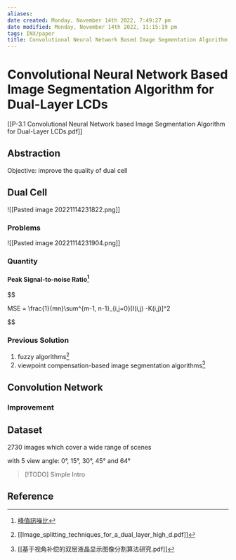 ```yaml
---
aliases: 
date created: Monday, November 14th 2022, 7:49:27 pm
date modified: Monday, November 14th 2022, 11:15:19 pm
tags: INX/paper 
title: Convolutional Neural Network Based Image Segmentation Algorithm for Dual-Layer LCDs
---
```


# Convolutional Neural Network Based Image Segmentation Algorithm for Dual-Layer LCDs

[[P-3.1 Convolutional Neural Network based Image Segmentation Algorithm for Dual-Layer LCDs.pdf]]

## Abstraction

Objective: improve the quality of dual cell

## Dual Cell

![[Pasted image 20221114231822.png]]
### Problems
![[Pasted image 20221114231904.png]]
### Quantity

#### Peak Signal-to-noise Ratio[^1]

$$

MSE = \frac{1}{mn}\sum^{m-1, n-1}_{i,j=0}[I(i,j) -K(i,j)]^2

$$

### Previous Solution

1. fuzzy algorithms[^2]
2. viewpoint compensation-based image segmentation algorithms[^3]

## Convolution Network

### Improvement



## Dataset

2730 images which cover a wide range of scenes

with 5 view angle: 0°, 15°, 30°, 45° and 64°

> [!TODO] 
> Simple Intro

## Reference

[^1]: [峰值訊噪比](https://zh.wikipedia.org/zh-tw/%E5%B3%B0%E5%80%BC%E4%BF%A1%E5%99%AA%E6%AF%94)

[^2]: [[Image_splitting_techniques_for_a_dual_layer_high_d.pdf]]

[^3]: [[基于视角补偿的双层液晶显示图像分割算法研究.pdf]]